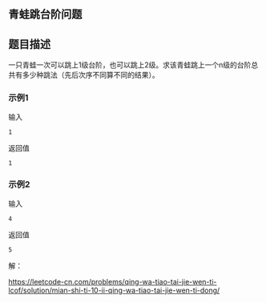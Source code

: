 ## 青蛙跳台阶问题

## 题目描述

一只青蛙一次可以跳上1级台阶，也可以跳上2级。求该青蛙跳上一个n级的台阶总共有多少种跳法（先后次序不同算不同的结果）。

### 示例1

输入

```
1
```

返回值

```
1
```

### 示例2

输入

```
4
```

返回值

```
5
```



解：

https://leetcode-cn.com/problems/qing-wa-tiao-tai-jie-wen-ti-lcof/solution/mian-shi-ti-10-ii-qing-wa-tiao-tai-jie-wen-ti-dong/